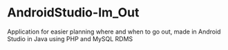 # AndroidStudio-Im_Out
 Application for easier planning where and when to go out, made in Android Studio in Java using PHP and MySQL RDMS
